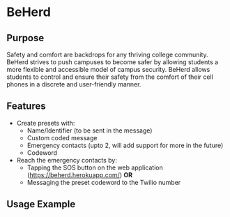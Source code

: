 # BeHerd

## Purpose
Safety and comfort are backdrops for any thriving college community. BeHerd strives to push campuses to become safer by allowing students a more flexible and accessible model of campus security. BeHerd allows students to control and ensure their safety from the comfort of their cell phones in a discrete and user-friendly manner.

## Features

  * Create presets with:
    * Name/Identifier (to be sent in the message)
    * Custom coded message
    * Emergency contacts (upto 2, will add support for more in the future)
    * Codeword
  * Reach the emergency contacts by:
    * Tapping the SOS button on the web application (https://beherd.herokuapp.com/) **OR**
    * Messaging the preset codeword to the Twilio number

## Usage Example

